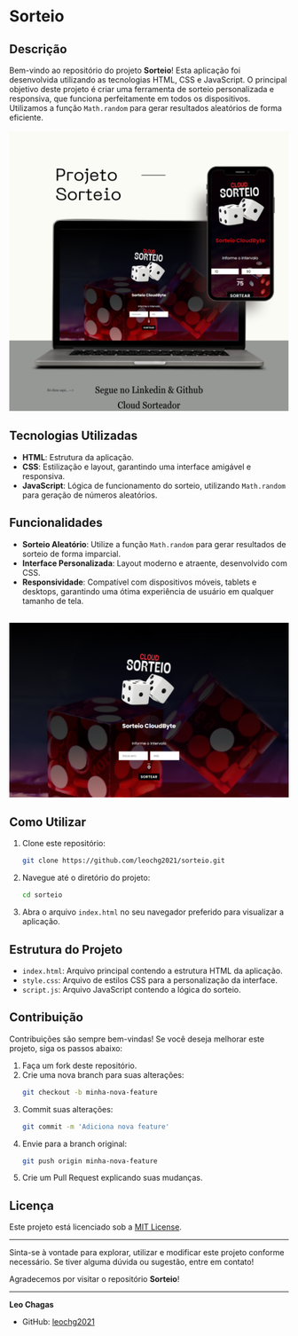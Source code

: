 # Sorteio

## Descrição

Bem-vindo ao repositório do projeto **Sorteio**! Esta aplicação foi desenvolvida utilizando as tecnologias HTML, CSS e JavaScript. O principal objetivo deste projeto é criar uma ferramenta de sorteio personalizada e responsiva, que funciona perfeitamente em todos os dispositivos. Utilizamos a função `Math.random` para gerar resultados aleatórios de forma eficiente.
<br><br>
<img src="https://github.com/leochg2021/Proj_Sorteio/blob/main/img/MkupSort.png?raw=true">
<br>
## Tecnologias Utilizadas

- **HTML**: Estrutura da aplicação.
- **CSS**: Estilização e layout, garantindo uma interface amigável e responsiva.
- **JavaScript**: Lógica de funcionamento do sorteio, utilizando `Math.random` para geração de números aleatórios.

## Funcionalidades

- **Sorteio Aleatório**: Utilize a função `Math.random` para gerar resultados de sorteio de forma imparcial.
- **Interface Personalizada**: Layout moderno e atraente, desenvolvido com CSS.
- **Responsividade**: Compatível com dispositivos móveis, tablets e desktops, garantindo uma ótima experiência de usuário em qualquer tamanho de tela.

<br>
<img src="https://github.com/leochg2021/Proj_Sorteio/blob/main/img/pc.png?raw=true">



## Como Utilizar

1. Clone este repositório:
   ```bash
   git clone https://github.com/leochg2021/sorteio.git
   ```

2. Navegue até o diretório do projeto:
   ```bash
   cd sorteio
   ```

3. Abra o arquivo `index.html` no seu navegador preferido para visualizar a aplicação.

## Estrutura do Projeto

- `index.html`: Arquivo principal contendo a estrutura HTML da aplicação.
- `style.css`: Arquivo de estilos CSS para a personalização da interface.
- `script.js`: Arquivo JavaScript contendo a lógica do sorteio.

## Contribuição

Contribuições são sempre bem-vindas! Se você deseja melhorar este projeto, siga os passos abaixo:

1. Faça um fork deste repositório.
2. Crie uma nova branch para suas alterações:
   ```bash
   git checkout -b minha-nova-feature
   ```
3. Commit suas alterações:
   ```bash
   git commit -m 'Adiciona nova feature'
   ```
4. Envie para a branch original:
   ```bash
   git push origin minha-nova-feature
   ```
5. Crie um Pull Request explicando suas mudanças.

## Licença

Este projeto está licenciado sob a [MIT License](LICENSE).

---

Sinta-se à vontade para explorar, utilizar e modificar este projeto conforme necessário. Se tiver alguma dúvida ou sugestão, entre em contato!

Agradecemos por visitar o repositório **Sorteio**!

---

**Leo Chagas**
- GitHub: [leochg2021](https://github.com/leochg2021)
